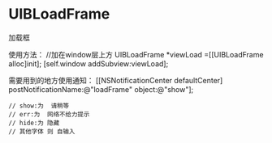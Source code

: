UIBLoadFrame
============

加载框

使用方法：
    //加在window层上方
    UIBLoadFrame *viewLoad =[[UIBLoadFrame alloc]init];
    [self.window addSubview:viewLoad];
    
需要用到的地方使用通知：
    [[NSNotificationCenter defaultCenter] postNotificationName:@"loadFrame" object:@"show"];
    
    // show:为  请稍等
    // err:为  网络不给力提示
    // hide:为 隐藏
    // 其他字体 则 自输入

